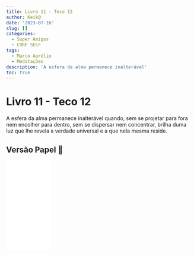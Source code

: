 ```yaml
---
title: Livro 11 - Teco 12
author: Keik@
date: '2023-07-16'
slug: []
categories:
  - Super Amigos
  - CORE SELF
tags:
  - Marco Aurélio
  - Meditações
description: 'A esfera da alma permanece inalterável'
toc: true
---
```


# Livro 11 - Teco 12 

A esfera da alma permanece inalterável quando, sem se projetar para fora nem encolher para dentro, sem se dispersar nem concentrar, brilha duma luz que lhe revela a verdade universal e a que nela mesma reside.

## Versão Papel :book:
<iframe style="width:120px;height:240px;" marginwidth="0" marginheight="0" scrolling="no" frameborder="0" src="//ws-na.amazon-adsystem.com/widgets/q?ServiceVersion=20070822&OneJS=1&Operation=GetAdHtml&MarketPlace=BR&source=ss&ref=as_ss_li_til&ad_type=product_link&tracking_id=mundodekeika-20&language=pt_BR&marketplace=amazon&region=BR&placement=B092FVY4BB&asins=B092FVY4BB&linkId=37c5ec14221f61f811029aa88b520891&show_border=true&link_opens_in_new_window=true"></iframe>